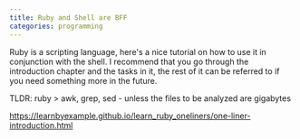 ```yaml
---
title: Ruby and Shell are BFF
categories: programming
---
```


Ruby is a scripting language, here's a nice tutorial on how to use it in conjunction with the shell.
I recommend that you go through the introduction chapter and the tasks in it, the rest of it can be referred to if you need something more in the future.

TLDR: ruby > awk, grep, sed - unless the files to be analyzed are gigabytes

<https://learnbyexample.github.io/learn_ruby_oneliners/one-liner-introduction.html>